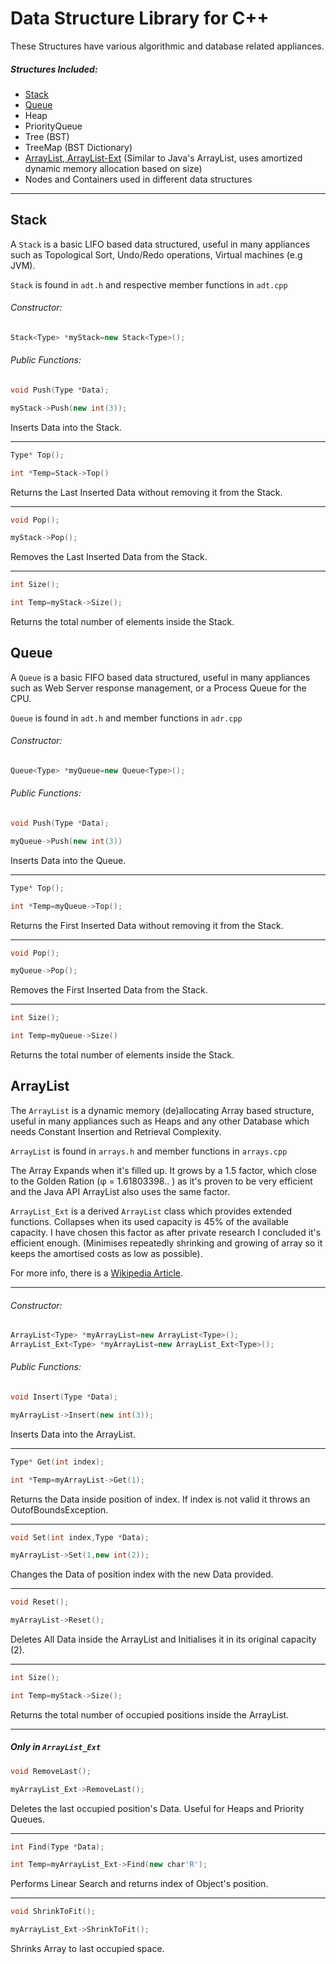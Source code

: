 # Data Structure Library for C++

These Structures have various algorithmic and database related appliances.

##### Structures Included:

* [Stack](https://github.com/rafaelkallis/Data-Structures/blob/master/README.md#stack)
* [Queue](https://github.com/rafaelkallis/Data-Structures/blob/master/README.md#queue)
* Heap
* PriorityQueue
* Tree (BST)
* TreeMap (BST Dictionary)
* [ArrayList, ArrayList-Ext](https://github.com/rafaelkallis/Data-Structures/blob/master/README.md#arraylist) (Similar to Java's ArrayList, uses amortized dynamic memory allocation based on size)
* Nodes and Containers used in different data structures

***

## Stack

A `Stack` is a basic LIFO based data structured, useful in many appliances such as Topological Sort, Undo/Redo operations, Virtual machines (e.g JVM).

`Stack` is found in `adt.h` and respective member functions in `adt.cpp`

###### Constructor:

```C++
Stack<Type> *myStack=new Stack<Type>();
```

###### Public Functions:

```C++
void Push(Type *Data);
```
```C++
myStack->Push(new int(3));
```
Inserts Data into the Stack.
***
```C++
Type* Top();
```
```C++
int *Temp=Stack->Top()
```
Returns the Last Inserted Data without removing it from the Stack.
***
```C++
void Pop();
```
```C++
myStack->Pop();
```
Removes the Last Inserted Data from the Stack.

***
```C++
int Size();
```
```C++
int Temp=myStack->Size();
```
Returns the total number of elements inside the Stack.

## Queue
 
A `Queue` is a basic FIFO based data structured, useful in many appliances such as Web Server response management, or a Process Queue for the CPU.

`Queue` is found in `adt.h` and member functions in `adr.cpp`

###### Constructor:

```C++
Queue<Type> *myQueue=new Queue<Type>();
```

###### Public Functions:

```C++
void Push(Type *Data);
```
```C++
myQueue->Push(new int(3))
```
Inserts Data into the Queue.
***
```C++
Type* Top();
```
```C++
int *Temp=myQueue->Top();
```
Returns the First Inserted Data without removing it from the Stack.
***
```C++
void Pop();
```
```C++
myQueue->Pop();
```
Removes the First Inserted Data from the Stack.
***
```C++
int Size();
```
```C++
int Temp=myQueue->Size()
```
Returns the total number of elements inside the Stack.

## ArrayList

The `ArrayList` is a dynamic memory (de)allocating Array based structure, useful in many appliances such as Heaps and any other Database which needs Constant Insertion and Retrieval Complexity. 

`ArrayList` is found in `arrays.h` and member functions in `arrays.cpp`

The Array Expands when it's filled up. It grows by a 1.5 factor, which close to the Golden Ration (φ = 1.61803398.. ) as it's proven to be very efficient and the Java API ArrayList also uses the same factor.

`ArrayList_Ext` is a derived `ArrayList` class which provides extended functions. Collapses when its used capacity is 45% of the available capacity. I have chosen this factor as after private research I concluded it's efficient enough. (Minimises repeatedly shrinking and growing of array so it keeps the amortised costs as low as possible).

For more info, there is a [Wikipedia Article](https://en.wikipedia.org/wiki/Dynamic_array).
***
###### Constructor:
```C++
ArrayList<Type> *myArrayList=new ArrayList<Type>();
ArrayList_Ext<Type> *myArrayList=new ArrayList_Ext<Type>();
```
###### Public Functions:
```C++
void Insert(Type *Data);
``` 
```C++
myArrayList->Insert(new int(3));
```
Inserts Data into the ArrayList.
***
```C++
Type* Get(int index);
``` 
```C++
int *Temp=myArrayList->Get(1);
```
Returns the Data inside position of index. If index is not valid it throws an OutofBoundsException.
***
```C++
void Set(int index,Type *Data);
```
```C++
myArrayList->Set(1,new int(2));
```
Changes the Data of position index with the new Data provided.
***
```C++
void Reset();
```
```C++
myArrayList->Reset();
```
Deletes All Data inside the ArrayList and Initialises it in its original capacity (2).
***
```C++
int Size();
```
```C++
int Temp=myStack->Size();
```
Returns the total number of occupied positions inside the ArrayList.
***
##### Only in `ArrayList_Ext`
```C++
void RemoveLast();
```
```C++
myArrayList_Ext->RemoveLast();
```
Deletes the last occupied position's Data. Useful for Heaps and Priority Queues.
***
```C++
int Find(Type *Data);
```
```C++
int Temp=myArrayList_Ext->Find(new char'R');
```
Performs Linear Search and returns index of Object's position.
***
```C++
void ShrinkToFit();
```
```C++
myArrayList_Ext->ShrinkToFit();
```
Shrinks Array to last occupied space.
